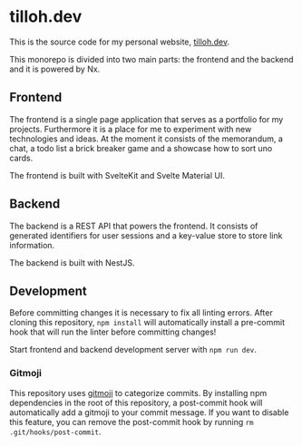 # tilloh.dev

This is the source code for my personal website, [tilloh.dev](https://tilloh.dev).

This monorepo is divided into two main parts: the frontend and the backend and it is powered by Nx.

## Frontend

The frontend is a single page application that serves as a portfolio for my projects. Furthermore it is a place for me to experiment with new technologies and ideas. At the moment it consists of the memorandum, a chat, a todo list a brick breaker game and a showcase how to sort uno cards.

The frontend is built with SvelteKit and Svelte Material UI.

## Backend

The backend is a REST API that powers the frontend. It consists of generated identifiers for user sessions and a key-value store to store link information.

The backend is built with NestJS.

## Development

Before committing changes it is necessary to fix all linting errors. After cloning this repository, `npm install` will automatically install a pre-commit hook that will run the linter before committing changes!

Start frontend and backend development server with `npm run dev`.

### Gitmoji

This repository uses [gitmoji](https://gitmoji.dev/) to categorize commits. By installing npm dependencies in the root of this repository, a post-commit hook will automatically add a gitmoji to your commit message. If you want to disable this feature, you can remove the post-commit hook by running `rm .git/hooks/post-commit`.
